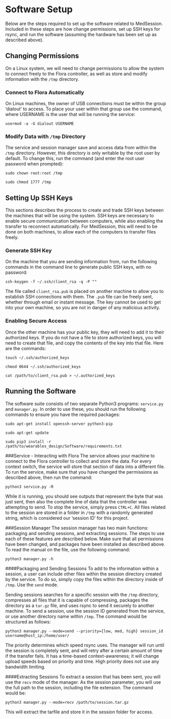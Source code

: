 # Software Setup
Below are the steps required to set up the software related to MedSession. Included in these steps are how change permissions, set up SSH keys for rsync, and run the software (assuming the hardware has been set up as described above).

## Changing Permissions
On a Linux system, we will need to change permissions to allow the system to connect freely to the Flora controller, as well as store and modify information with the `/tmp` directory.

### Connect to Flora Automatically
On Linux machines, the owner of USB connections must be within the group ‘dialout’ to access. To place your user within that group use the command, where USERNAME is the user that will be running the service:

`usermod -a -G dialout USERNAME`


### Modify Data with `/tmp` Directory
The service and session manager save and access data from within the `/tmp` directory. However, this directory is only writable by the root user by default. To change this, run the command (and enter the root user password when prompted): 

`sudo chown root:root /tmp`

`sudo chmod 1777 /tmp`

## Setting Up SSH Keys
This sections describes the process to create and trade SSH keys between the machines that will be using the system. SSH keys are necessary to enable secure communication between computers, while also enabling the transfer to reconnect automatically. For MedSession, this will need to be done on both machines, to allow each of the computers to transfer files freely.

### Generate SSH Key
On the machine that you are sending information from, run the following commands in the command line to generate public SSH keys, with no password:

`ssh-keygen -f ~/.ssh/client_rsa -q -P ""`

The file called `client_rsa.pub` is placed on another machine to allow you to establish SSH connections with them. The `.pub` file can be freely sent, whether through email or instant message. The key cannot be used to get into your own machine, so you are not in danger of any malicious activity. 

### Enabling Secure Access
Once the other machine has your public key, they will need to add it to their authorized keys. If you do not have a file to store authorized keys, you will need to create that file, and copy the contents of the key into that file. Here are the commands:

`touch ~/.ssh/authorized_keys`

`chmod 0644 ~/.ssh/authorized_keys`

`cat /path/to/client_rsa.pub > ~/.authorized_keys`

## Running the Software
The software suite consists of two separate Python3 programs: `service.py` and `manager.py`. In order to use these, you should run the following commands to ensure you have the required packages:

`sudo apt-get install openssh-server python3-pip`

`sudo apt-get update`

`sudo pip3 install -r /path/to/wearables_design/Software/requirements.txt`

###Service - Interacting with Flora
The service allows your machine to connect to the Flora controller to collect and store the data. For every context switch, the service will store that section of data into a different file. To run the service, make sure that you have changed the permissions as described above, then run the command:

`python3 service.py -R`

While it is running, you should see outputs that represent the byte that was just sent, then also the complete line of data that the controller was attempting to send. To stop the service, simply press `CTRL+C`. All files related to the session are stored in a folder in `/tmp` with a randomly generated string, which is considered our ‘session ID’ for this project.

###Session Manager
The session manager has two main functions: packaging and sending sessions, and extracting sessions. The steps to use each of these features are described below. Make sure that all permissions have been changed, and packages have been installed as described above. To read the manual on the file, use the following command:

`python3 manager.py -h`

####Packaging and Sending Sessions
To add to the information within a session, a user can include other files within the session directory created by the service. To do so, simply copy the files within the directory inside of `/tmp`. Use the `send` mode.

Sending sessions searches for a specific session with the `/tmp` directory, compresses all files that it is capable of compressing, packages the directory as a `tar.gz` file, and uses rsync to send it securely to another machine. To send a session, use the session ID generated from the service, or use another directory name within `/tmp`. The command would be structured as follows:

`python3 manager.py --mode=send --priority={low, med, high} session_id username@host_ip:/home/user/`

The priority determines which speed rsync uses. The manager will run until the session is completely sent, and will retry after a certain amount of time if the transfer fails. It has a time-based context-awareness; it will change upload speeds based on priority and time. High priority does not use any bandwidth limiting.

####Extracting Sessions
To extract a session that has been sent, you will use the `recv` mode of the manager. As the session parameter, you will use the full path to the session, including the file extension. The command would be:

`python3 manager.py --mode=recv /path/to/session.tar.gz`

This will extract the tarfile and store it in the session folder for access. 
